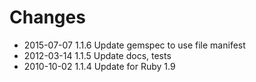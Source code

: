 # Changes

* 2015-07-07 1.1.6 Update gemspec to use file manifest
* 2012-03-14 1.1.5 Update docs, tests
* 2010-10-02 1.1.4 Update for Ruby 1.9
